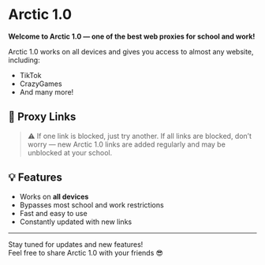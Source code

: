 # Arctic 1.0

**Welcome to Arctic 1.0 — one of the best web proxies for school and work!**

Arctic 1.0 works on all devices and gives you access to almost any website, including:

- TikTok  
- CrazyGames  
- And many more!

## 🔗 Proxy Links


> ⚠️ If one link is blocked, just try another. If all links are blocked, don’t worry — new Arctic 1.0 links are added regularly and may be unblocked at your school.

## 💡 Features

- Works on **all devices**
- Bypasses most school and work restrictions
- Fast and easy to use
- Constantly updated with new links

---

Stay tuned for updates and new features!  
Feel free to share Arctic 1.0 with your friends 😎
